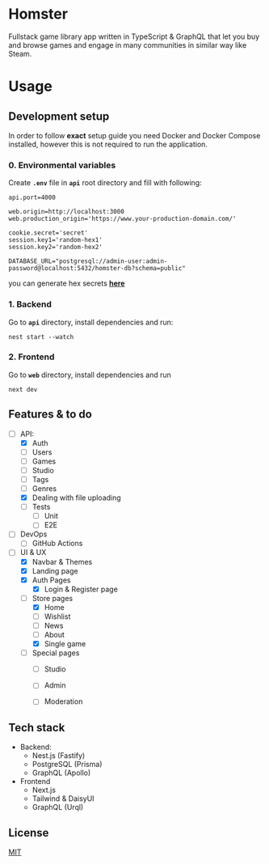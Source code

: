 # Homster
Fullstack game library app written in TypeScript & GraphQL that let you buy and browse games and engage in many communities in similar way like Steam.


# Usage
## Development setup
In order to follow **exact** setup guide you need Docker and Docker Compose installed, however this is not required to run the application.

###  0. Environmental variables
Create **``.env``** file in **``api``** root directory and fill with following:
```code
api.port=4000

web.origin=http://localhost:3000
web.production_origin='https://www.your-production-domain.com/'

cookie.secret='secret'
session.key1='random-hex1'
session.key2='random-hex2'

DATABASE_URL="postgresql://admin-user:admin-password@localhost:5432/homster-db?schema=public"
``` 
you can generate hex secrets **[here](https://seanwasere.com/generate-random-hex/)**

### 1. Backend
Go to **``api``** directory, install dependencies and run:
```code
nest start --watch
```

### 2. Frontend
Go to **``web``** directory, install dependencies and run 
```code
next dev
```

## Features & to do
- [ ] API:
    - [X] Auth
    - [ ] Users
    - [ ] Games
    - [ ] Studio
    - [ ] Tags
    - [ ] Genres
    - [X] Dealing with file uploading
    - [ ] Tests
        - [ ] Unit
        - [ ] E2E
- [ ] DevOps
    - [ ] GitHub Actions
- [ ] UI & UX
    - [X] Navbar & Themes
    - [X] Landing page
    - [X] Auth Pages
        - [X] Login & Register page
    - [ ] Store pages
        - [X] Home
        - [ ] Wishlist
        - [ ] News
        - [ ] About
        - [X] Single game
    - [ ] Special pages
        - [ ] Studio
        - [ ] Admin
        - [ ] Moderation


## Tech stack
- Backend:
    - Nest.js (Fastify)
    - PostgreSQL (Prisma)
    - GraphQL (Apollo)
- Frontend
    - Next.js
    - Tailwind & DaisyUI
    - GraphQL (Urql)

## License
[MIT](https://choosealicense.com/licenses/mit/)
